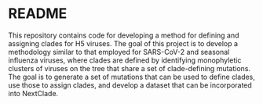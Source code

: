 # README 

This repository contains code for developing a method for defining and assigning clades for H5 viruses. The goal of this project is to develop a methodology similar to that employed for SARS-CoV-2 and seasonal influenza viruses, where clades are defined by identifying monophyletic clusters of viruses on the tree that share a set of clade-defining mutations. The goal is to generate a set of mutations that can be used to define clades, use those to assign clades, and develop a dataset that can be incorporated into NextClade. 